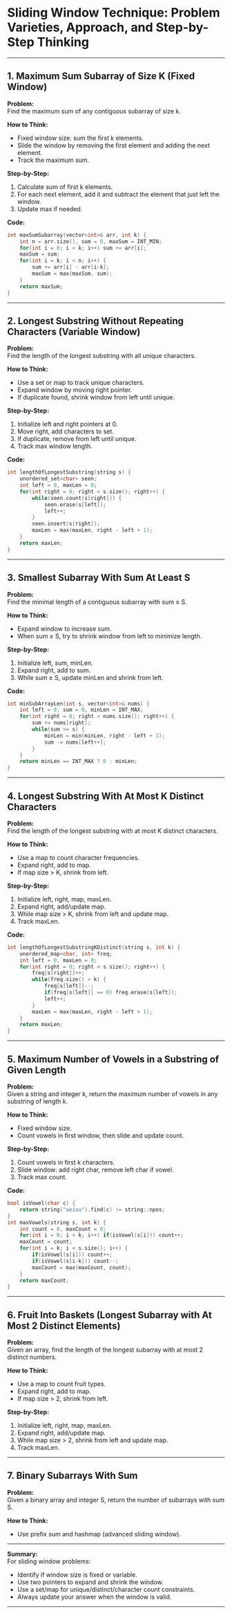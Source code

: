 
# Sliding Window Technique: Problem Varieties, Approach, and Step-by-Step Thinking

---

## 1. Maximum Sum Subarray of Size K (Fixed Window)

**Problem:**  
Find the maximum sum of any contiguous subarray of size k.

**How to Think:**
- Fixed window size: sum the first k elements.
- Slide the window by removing the first element and adding the next element.
- Track the maximum sum.

**Step-by-Step:**
1. Calculate sum of first k elements.
2. For each next element, add it and subtract the element that just left the window.
3. Update max if needed.

**Code:**
```cpp
int maxSumSubarray(vector<int>& arr, int k) {
    int n = arr.size(), sum = 0, maxSum = INT_MIN;
    for(int i = 0; i < k; i++) sum += arr[i];
    maxSum = sum;
    for(int i = k; i < n; i++) {
        sum += arr[i] - arr[i-k];
        maxSum = max(maxSum, sum);
    }
    return maxSum;
}
```

---

## 2. Longest Substring Without Repeating Characters (Variable Window)

**Problem:**  
Find the length of the longest substring with all unique characters.

**How to Think:**
- Use a set or map to track unique characters.
- Expand window by moving right pointer.
- If duplicate found, shrink window from left until unique.

**Step-by-Step:**
1. Initialize left and right pointers at 0.
2. Move right, add characters to set.
3. If duplicate, remove from left until unique.
4. Track max window length.

**Code:**
```cpp
int lengthOfLongestSubstring(string s) {
    unordered_set<char> seen;
    int left = 0, maxLen = 0;
    for(int right = 0; right < s.size(); right++) {
        while(seen.count(s[right])) {
            seen.erase(s[left]);
            left++;
        }
        seen.insert(s[right]);
        maxLen = max(maxLen, right - left + 1);
    }
    return maxLen;
}
```

---

## 3. Smallest Subarray With Sum At Least S

**Problem:**  
Find the minimal length of a contiguous subarray with sum ≥ S.

**How to Think:**
- Expand window to increase sum.
- When sum ≥ S, try to shrink window from left to minimize length.

**Step-by-Step:**
1. Initialize left, sum, minLen.
2. Expand right, add to sum.
3. While sum ≥ S, update minLen and shrink from left.

**Code:**
```cpp
int minSubArrayLen(int s, vector<int>& nums) {
    int left = 0, sum = 0, minLen = INT_MAX;
    for(int right = 0; right < nums.size(); right++) {
        sum += nums[right];
        while(sum >= s) {
            minLen = min(minLen, right - left + 1);
            sum -= nums[left++];
        }
    }
    return minLen == INT_MAX ? 0 : minLen;
}
```

---

## 4. Longest Substring With At Most K Distinct Characters

**Problem:**  
Find the length of the longest substring with at most K distinct characters.

**How to Think:**
- Use a map to count character frequencies.
- Expand right, add to map.
- If map size > K, shrink from left.

**Step-by-Step:**
1. Initialize left, right, map, maxLen.
2. Expand right, add/update map.
3. While map size > K, shrink from left and update map.
4. Track maxLen.

**Code:**
```cpp
int lengthOfLongestSubstringKDistinct(string s, int k) {
    unordered_map<char, int> freq;
    int left = 0, maxLen = 0;
    for(int right = 0; right < s.size(); right++) {
        freq[s[right]]++;
        while(freq.size() > k) {
            freq[s[left]]--;
            if(freq[s[left]] == 0) freq.erase(s[left]);
            left++;
        }
        maxLen = max(maxLen, right - left + 1);
    }
    return maxLen;
}
```

---

## 5. Maximum Number of Vowels in a Substring of Given Length

**Problem:**  
Given a string and integer k, return the maximum number of vowels in any substring of length k.

**How to Think:**
- Fixed window size.
- Count vowels in first window, then slide and update count.

**Step-by-Step:**
1. Count vowels in first k characters.
2. Slide window: add right char, remove left char if vowel.
3. Track max count.

**Code:**
```cpp
bool isVowel(char c) {
    return string("aeiou").find(c) != string::npos;
}
int maxVowels(string s, int k) {
    int count = 0, maxCount = 0;
    for(int i = 0; i < k; i++) if(isVowel(s[i])) count++;
    maxCount = count;
    for(int i = k; i < s.size(); i++) {
        if(isVowel(s[i])) count++;
        if(isVowel(s[i-k])) count--;
        maxCount = max(maxCount, count);
    }
    return maxCount;
}
```

---

## 6. Fruit Into Baskets (Longest Subarray with At Most 2 Distinct Elements)

**Problem:**  
Given an array, find the length of the longest subarray with at most 2 distinct numbers.

**How to Think:**
- Use a map to count fruit types.
- Expand right, add to map.
- If map size > 2, shrink from left.

**Step-by-Step:**
1. Initialize left, right, map, maxLen.
2. Expand right, add/update map.
3. While map size > 2, shrink from left and update map.
4. Track maxLen.

---

## 7. Binary Subarrays With Sum

**Problem:**  
Given a binary array and integer S, return the number of subarrays with sum S.

**How to Think:**
- Use prefix sum and hashmap (advanced sliding window).

---

**Summary:**  
For sliding window problems:
- Identify if window size is fixed or variable.
- Use two pointers to expand and shrink the window.
- Use a set/map for unique/distinct/character count constraints.
- Always update your answer when the window is valid.

---